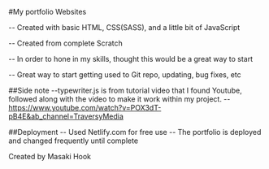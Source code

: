 #My portfolio Websites

-- Created with basic HTML, CSS(SASS), and a little bit of JavaScript

-- Created from complete Scratch

-- In order to hone in my skills, thought this would be a great way to start

-- Great way to start getting used to Git repo, updating, bug fixes, etc

##Side note
--typewriter.js is from tutorial video that I found Youtube, followed along with the video to make it work within my project.
-- https://www.youtube.com/watch?v=POX3dT-pB4E&ab_channel=TraversyMedia

##Deployment
-- Used Netlify.com for free use
-- The portfolio is deployed and changed frequently until complete

Created by Masaki Hook
